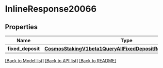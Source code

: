 # InlineResponse20066

## Properties
Name | Type | Description | Notes
------------ | ------------- | ------------- | -------------
**fixed_deposit** | [**CosmosStakingV1beta1QueryAllFixedDepositResponseFixedDeposit**](CosmosStakingV1beta1QueryAllFixedDepositResponseFixedDeposit.md) |  | [optional] 

[[Back to Model list]](../README.md#documentation-for-models) [[Back to API list]](../README.md#documentation-for-api-endpoints) [[Back to README]](../README.md)

